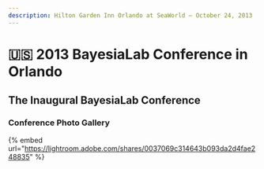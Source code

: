 ```yaml
---
description: Hilton Garden Inn Orlando at SeaWorld — October 24, 2013
---
```


# 🇺🇸 2013 BayesiaLab Conference in Orlando

## The Inaugural BayesiaLab Conference

### Conference Photo Gallery

{% embed url="https://lightroom.adobe.com/shares/0037069c314643b093da2d4fae248835" %}
